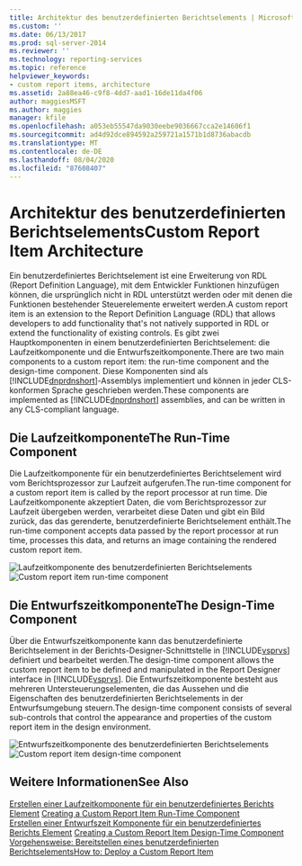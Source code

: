 ```yaml
---
title: Architektur des benutzerdefinierten Berichtselements | Microsoft-Dokumentation
ms.custom: ''
ms.date: 06/13/2017
ms.prod: sql-server-2014
ms.reviewer: ''
ms.technology: reporting-services
ms.topic: reference
helpviewer_keywords:
- custom report items, architecture
ms.assetid: 2a88ea46-c9f8-4dd7-aad1-16de11da4f06
author: maggiesMSFT
ms.author: maggies
manager: kfile
ms.openlocfilehash: a053eb55547da9030eebe9036667cca2e14606f1
ms.sourcegitcommit: ad4d92dce894592a259721a1571b1d8736abacdb
ms.translationtype: MT
ms.contentlocale: de-DE
ms.lasthandoff: 08/04/2020
ms.locfileid: "87608407"
---
```

# <a name="custom-report-item-architecture"></a><span data-ttu-id="f1d1d-102">Architektur des benutzerdefinierten Berichtselements</span><span class="sxs-lookup"><span data-stu-id="f1d1d-102">Custom Report Item Architecture</span></span>
  <span data-ttu-id="f1d1d-103">Ein benutzerdefiniertes Berichtselement ist eine Erweiterung von RDL (Report Definition Language), mit dem Entwickler Funktionen hinzufügen können, die ursprünglich nicht in RDL unterstützt werden oder mit denen die Funktionen bestehender Steuerelemente erweitert werden.</span><span class="sxs-lookup"><span data-stu-id="f1d1d-103">A custom report item is an extension to the Report Definition Language (RDL) that allows developers to add functionality that's not natively supported in RDL or extend the functionality of existing controls.</span></span> <span data-ttu-id="f1d1d-104">Es gibt zwei Hauptkomponenten in einem benutzerdefinierten Berichtselement: die Laufzeitkomponente und die Entwurfszeitkomponente.</span><span class="sxs-lookup"><span data-stu-id="f1d1d-104">There are two main components to a custom report item: the run-time component and the design-time component.</span></span> <span data-ttu-id="f1d1d-105">Diese Komponenten sind als [!INCLUDE[dnprdnshort](../../includes/dnprdnshort-md.md)]-Assemblys implementiert und können in jeder CLS-konformen Sprache geschrieben werden.</span><span class="sxs-lookup"><span data-stu-id="f1d1d-105">These components are implemented as [!INCLUDE[dnprdnshort](../../includes/dnprdnshort-md.md)] assemblies, and can be written in any CLS-compliant language.</span></span>  
  
## <a name="the-run-time-component"></a><span data-ttu-id="f1d1d-106">Die Laufzeitkomponente</span><span class="sxs-lookup"><span data-stu-id="f1d1d-106">The Run-Time Component</span></span>  
 <span data-ttu-id="f1d1d-107">Die Laufzeitkomponente für ein benutzerdefiniertes Berichtselement wird vom Berichtsprozessor zur Laufzeit aufgerufen.</span><span class="sxs-lookup"><span data-stu-id="f1d1d-107">The run-time component for a custom report item is called by the report processor at run time.</span></span> <span data-ttu-id="f1d1d-108">Die Laufzeitkomponente akzeptiert Daten, die vom Berichtsprozessor zur Laufzeit übergeben werden, verarbeitet diese Daten und gibt ein Bild zurück, das das gerenderte, benutzerdefinierte Berichtselement enthält.</span><span class="sxs-lookup"><span data-stu-id="f1d1d-108">The run-time component accepts data passed by the report processor at run time, processes this data, and returns an image containing the rendered custom report item.</span></span>  
  
 <span data-ttu-id="f1d1d-109">![Laufzeitkomponente des benutzerdefinierten Berichtselements](../../../2014/reporting-services/media/customreportitemrun-timecomponentarchitecture.gif "Laufzeitkomponente des benutzerdefinierten Berichtselements")</span><span class="sxs-lookup"><span data-stu-id="f1d1d-109">![Custom report item run-time component](../../../2014/reporting-services/media/customreportitemrun-timecomponentarchitecture.gif "Custom report item run-time component")</span></span>  
  
## <a name="the-design-time-component"></a><span data-ttu-id="f1d1d-110">Die Entwurfszeitkomponente</span><span class="sxs-lookup"><span data-stu-id="f1d1d-110">The Design-Time Component</span></span>  
 <span data-ttu-id="f1d1d-111">Über die Entwurfszeitkomponente kann das benutzerdefinierte Berichtselement in der Berichts-Designer-Schnittstelle in [!INCLUDE[vsprvs](../../includes/vsprvs-md.md)] definiert und bearbeitet werden.</span><span class="sxs-lookup"><span data-stu-id="f1d1d-111">The design-time component allows the custom report item to be defined and manipulated in the Report Designer interface in [!INCLUDE[vsprvs](../../includes/vsprvs-md.md)].</span></span> <span data-ttu-id="f1d1d-112">Die Entwurfszeitkomponente besteht aus mehreren Untersteuerungselementen, die das Aussehen und die Eigenschaften des benutzerdefinierten Berichtselements in der Entwurfsumgebung steuern.</span><span class="sxs-lookup"><span data-stu-id="f1d1d-112">The design-time component consists of several sub-controls that control the appearance and properties of the custom report item in the design environment.</span></span>  
  
 <span data-ttu-id="f1d1d-113">![Entwurfszeitkomponente des benutzerdefinierten Berichtselements](../../../2014/reporting-services/media/customreportitemdesign-timecomponentarchitecture.gif "Entwurfszeitkomponente des benutzerdefinierten Berichtselements")</span><span class="sxs-lookup"><span data-stu-id="f1d1d-113">![Custom report item design-time component](../../../2014/reporting-services/media/customreportitemdesign-timecomponentarchitecture.gif "Custom report item design-time component")</span></span>  
  
## <a name="see-also"></a><span data-ttu-id="f1d1d-114">Weitere Informationen</span><span class="sxs-lookup"><span data-stu-id="f1d1d-114">See Also</span></span>  
 <span data-ttu-id="f1d1d-115">[Erstellen einer Laufzeitkomponente für ein benutzerdefiniertes Berichts Element](../custom-report-items/creating-a-custom-report-item-run-time-component.md) </span><span class="sxs-lookup"><span data-stu-id="f1d1d-115">[Creating a Custom Report Item Run-Time Component](../custom-report-items/creating-a-custom-report-item-run-time-component.md) </span></span>  
 <span data-ttu-id="f1d1d-116">[Erstellen einer Entwurfszeit Komponente für ein benutzerdefiniertes Berichts Element](../custom-report-items/creating-a-custom-report-item-design-time-component.md) </span><span class="sxs-lookup"><span data-stu-id="f1d1d-116">[Creating a Custom Report Item Design-Time Component](../custom-report-items/creating-a-custom-report-item-design-time-component.md) </span></span>  
 [<span data-ttu-id="f1d1d-117">Vorgehensweise: Bereitstellen eines benutzerdefinierten Berichtselements</span><span class="sxs-lookup"><span data-stu-id="f1d1d-117">How to: Deploy a Custom Report Item</span></span>](../custom-report-items/how-to-deploy-a-custom-report-item.md)  
  
  
